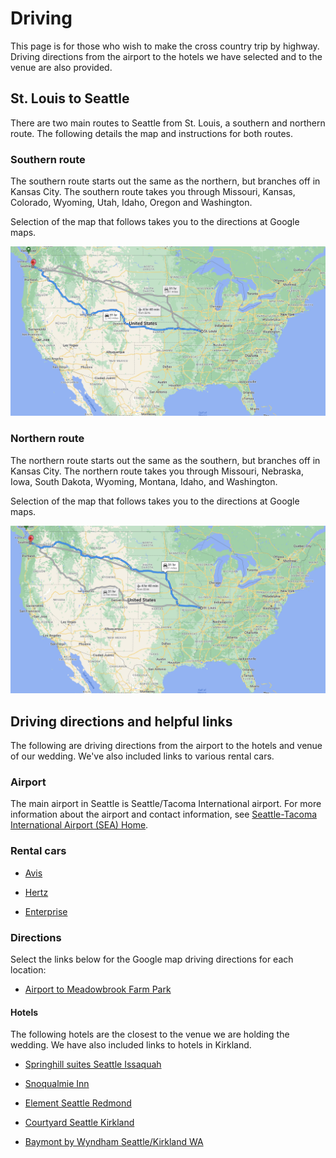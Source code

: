 # Driving

This page is for those who wish to make the cross country trip by highway. Driving directions from the airport to the hotels we have selected and to the venue are also provided.

## St. Louis to Seattle

There are two main routes to Seattle from St. Louis, a southern and northern route. The following details the map and instructions for both routes.

### Southern route

The southern route starts out the same as the northern, but branches off in Kansas City. The southern route takes you through Missouri, Kansas, Colorado, Wyoming, Utah, Idaho, Oregon and Washington.

Selection of the map that follows takes you to the directions at Google maps.

[![Screenshot of southern route map](/media/southern-route.png)](https://goo.gl/maps/nCvrcZzs99tMUBid8)

### Northern route

The northern route starts out the same as the southern, but branches off in Kansas City. The northern route takes you through Missouri, Nebraska, Iowa, South Dakota, Wyoming, Montana, Idaho, and Washington.

Selection of the map that follows takes you to the directions at Google maps.

[![Screenshot of northern route map](/media/northern-route.png)](https://goo.gl/maps/yYrH7BNErE5BQbtV8)

## Driving directions and helpful links

The following are driving directions from the airport to the hotels and venue of our wedding. We've also included links to various rental cars.

### Airport

The main airport in Seattle is Seattle/Tacoma International airport. For more information about the airport and contact information, see [Seattle-Tacoma International Airport (SEA) Home](https://www.portseattle.org/sea-tac).

### Rental cars

* [Avis](https://www.avis.com)

* [Hertz](https://www.hertz.com)

* [Enterprise](https://www.enterprise.com)

### Directions

Select the links below for the Google map driving directions for each location:

* [Airport to Meadowbrook Farm Park](https://goo.gl/maps/ePSU6q5d17nFGHMF6)

#### Hotels

The following hotels are the closest to the venue we are holding the wedding. We have also included links to hotels in Kirkland.

* [Springhill suites Seattle Issaquah](https://goo.gl/maps/WPuyXHQcsVoiQnGK9)

* [Snoqualmie Inn](https://goo.gl/maps/1WSJaDVtKZwmXawJ8)

* [Element Seattle Redmond](https://goo.gl/maps/bmyXeoMWAdHUsUnh6)

* [Courtyard Seattle Kirkland](https://goo.gl/maps/bK4KSRrh1bBaeqoy8)

* [Baymont by Wyndham Seattle/Kirkland WA](https://goo.gl/maps/GCjiUm4bsXbmYNFV6)


